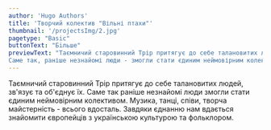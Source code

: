 ```yaml
---
author: 'Hugo Authors'
title: 'Творчий колектив "Вільні птахи"'
thumbnail: '/projectsImg/2.jpg'
pagetype: "Basic"
buttonText: "Бiльше"
previewText: "Таємничий старовинний Трір притягує до себе талановитих людей, зв'язує та об'єднує їх. 
Саме так, раніше незнайомі люди - змогли стати єдиним неймовірним колективом."
---
```


Таємничий старовинний Трір притягує до себе талановитих людей, зв'язує та об'єднує їх. 
Саме так раніше незнайомі люди змогли стати єдиним неймовірним колективом. 
Музика, танці, співи, творча майстерність - всього вдосталь.
Завдяки єднанню нам вдається знайомити європейців з українською культурою та фольклором.
